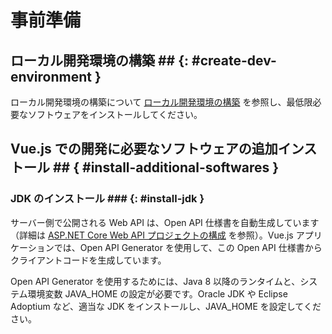 # 事前準備

## ローカル開発環境の構築 ## {: #create-dev-environment }

ローカル開発環境の構築について [ローカル開発環境の構築](../local-environment/index.md) を参照し、最低限必要なソフトウェアをインストールしてください。

## Vue.js での開発に必要なソフトウェアの追加インストール ## { #install-additional-softwares }

### JDK のインストール ### {: #install-jdk }

サーバー側で公開される Web API は、Open API 仕様書を自動生成しています（詳細は [ASP.NET Core Web API プロジェクトの構成](../dotnet/configure-asp-net-core-web-api-project.md) を参照）。Vue.js アプリケーションでは、Open API Generator を使用して、この Open API 仕様書からクライアントコードを生成しています。

Open API Generator を使用するためには、Java 8 以降のランタイムと、システム環境変数 JAVA_HOME の設定が必要です。Oracle JDK や Eclipse Adoptium など、適当な JDK をインストールし、JAVA_HOME を設定してください。
